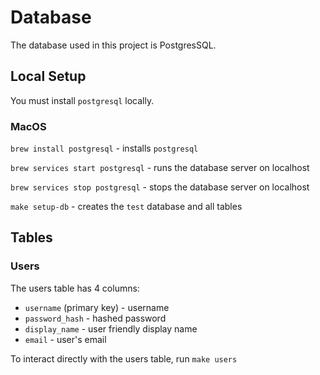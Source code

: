 # Database

The database used in this project is PostgresSQL.

## Local Setup

You must install `postgresql` locally.

### MacOS

`brew install postgresql` - installs `postgresql`

`brew services start postgresql` - runs the database server on localhost

`brew services stop postgresql` - stops the database server on localhost

`make setup-db` - creates the `test` database and all tables

## Tables

### Users

The users table has 4 columns:

- `username` (primary key) - username
- `password_hash` - hashed password
- `display_name` - user friendly display name
- `email` - user's email

To interact directly with the users table, run `make users`
